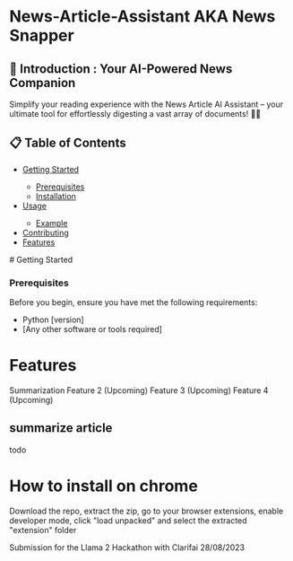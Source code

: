# News-Article-Assistant AKA News Snapper 

<h2>🚀 Introduction : Your AI-Powered News Companion</h2>
Simplify your reading experience with the News Article AI Assistant – your ultimate tool for effortlessly digesting a vast array of documents! 📰🤖

<h2>📋 Table of Contents</h2>
<ul>
  <li><a href="#getting-started">Getting Started</a></li>
  <ul>
    <li><a href="#prerequisites">Prerequisites</a></li>
    <li><a href="#installation">Installation</a></li>
  </ul>
  <li><a href="#usage">Usage</a></li>
  <ul>
    <li><a href="#example">Example</a></li>
  </ul>
  <li><a href="#contributing">Contributing</a></li>
  <li><a href="#Features">Features</a></li>
  
</ul>
# Getting Started

<h3>Prerequisites</h3>
<p>Before you begin, ensure you have met the following requirements:</p>
<ul>
  <li>Python [version]</li>
  <li>[Any other software or tools required]</li>
</ul>

# Features
Summarization
Feature 2 (Upcoming)
Feature 3 (Upcoming)
Feature 4 (Upcoming)
## summarize article
todo


# How to install on chrome
Download the repo, extract the zip, go to your browser extensions, enable developer mode, click "load unpacked" and select the extracted "extension" folder

Submission for the Llama 2 Hackathon with Clarifai 28/08/2023 
